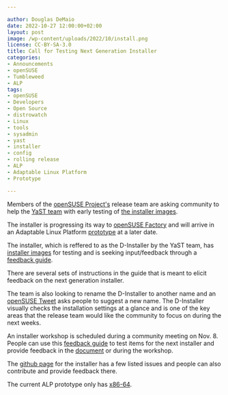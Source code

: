 ```yaml
---

author: Douglas DeMaio
date: 2022-10-27 12:00:00+02:00
layout: post
image: /wp-content/uploads/2022/10/install.png
license: CC-BY-SA-3.0
title: Call for Testing Next Generation Installer
categories:
- Announcements
- openSUSE
- Tumbleweed
- ALP
tags:
- openSUSE
- Developers
- Open Source
- distrowatch
- Linux
- tools
- sysadmin
- yast
- installer
- config
- rolling release
- ALP
- Adaptable Linux Platform
- Prototype

---
```


Members of the [openSUSE Project's](https://www.opensuse.org/) release team are asking community to help the [YaST team](https://yast.opensuse.org/blog) with early testing of [the installer images](https://build.opensuse.org/package/binaries/YaST:Head:D-Installer/d-installer-live/images).

The installer is progressing its way to [openSUSE Factory](https://en.opensuse.org/Portal:Factory) and will arrive in an Adaptable Linux Platform [prototype](https://news.opensuse.org/2022/09/26/alp-les-droites/) at a later date.  

The installer, which is reffered to as the D-Installer by the YaST team, has [installer images](https://build.opensuse.org/package/binaries/YaST:Head:D-Installer/d-installer-live/images) for testing and is seeking input/feedback through a [feedback guide](https://docs.google.com/spreadsheets/d/1AGKijKpKiJCB616-bHVoNQuhWHpQLHPWCb3m1p6gXPc/edit?usp=sharing). 

There are several sets of instructions in the guide that is meant to elicit feedback on the next generation installer.

The team is also looking to rename the D-Installer to another name and an [openSUSE Tweet](https://twitter.com/openSUSE/status/1584923604252299265?s=20&t=lGGo_2ufSJeqiNwSULiPWQ) asks people to suggest a new name. The D-Installer visually checks the installation settings at a glance and is one of the key areas that the release team would like the community to focus on during the next weeks.

An installer workshop is scheduled during a community meeting on Nov. 8. People can use this [feedback guide](https://docs.google.com/spreadsheets/d/1AGKijKpKiJCB616-bHVoNQuhWHpQLHPWCb3m1p6gXPc/edit?usp=sharing) to test items for the next installer and provide feedback in the [document](https://docs.google.com/spreadsheets/d/1AGKijKpKiJCB616-bHVoNQuhWHpQLHPWCb3m1p6gXPc/edit?usp=sharing) or during the workshop.

The [github page](https://github.com/yast/d-installer/issues?q=is%3Aissue+is%3Aopen+label%3A%22good+first+issue%22) for the installer has a few listed issues and people can also contribute and provide feedback there.

The current ALP prototype only has [x86-64](https://en.wikipedia.org/wiki/X86-64).

<meta name="openSUSE, Tumbleweed, , ALP, Developers, sysadmin, user, Open Source, rolling release, gamers, superuser, distrowatch, hacker, Linux, Kernel, yast, install" content="HTML,CSS,XML,JavaScript">

